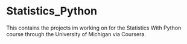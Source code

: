# Statistics_Python
This contains the projects im working on for the Statistics With Python course through the University of Michigan via Coursera.
